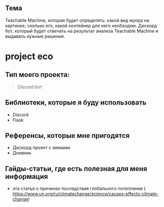 ## Тема
Teachable Machine, которая будет определять: какой вид муора на картинке, сколько его, какой контейнер для него необходим. Дискорд бот, который будет отвечать на результат анализа Teachable Machine и выдавать нужные решения.

# project eco

## Тип моего проекта:
> Discord бот

## Библиотеки, которые я буду использовать
- Discord
- Flask

## Референсы, которые мне пригодятся
- Дискорд проект с мемами
- Дневник

## Гайды-статьи, где есть полезная для меня информация
-  эта статья о причинах последствия глобального потепления ( https://www.un.org/ru/climatechange/science/causes-effects-climate-change)
